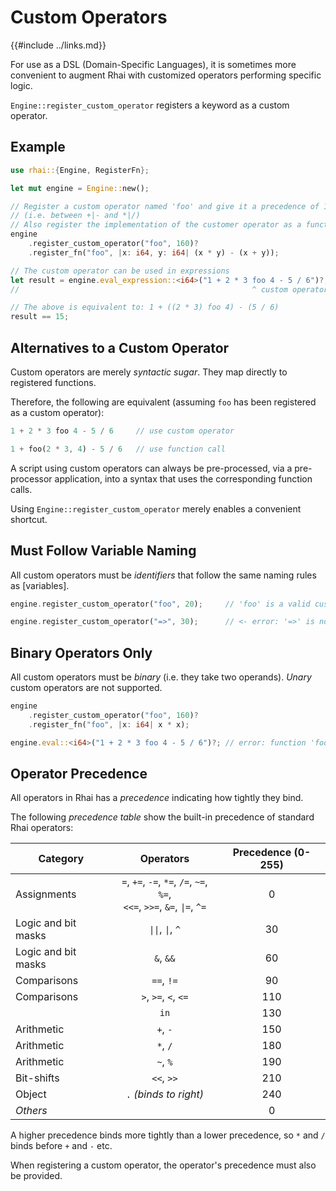 Custom Operators
================

{{#include ../links.md}}

For use as a DSL (Domain-Specific Languages), it is sometimes more convenient to augment Rhai with
customized operators performing specific logic.

`Engine::register_custom_operator` registers a keyword as a custom operator.


Example
-------

```rust
use rhai::{Engine, RegisterFn};

let mut engine = Engine::new();

// Register a custom operator named 'foo' and give it a precedence of 160
// (i.e. between +|- and *|/)
// Also register the implementation of the customer operator as a function
engine
    .register_custom_operator("foo", 160)?
    .register_fn("foo", |x: i64, y: i64| (x * y) - (x + y));

// The custom operator can be used in expressions
let result = engine.eval_expression::<i64>("1 + 2 * 3 foo 4 - 5 / 6")?;
//                                                    ^ custom operator

// The above is equivalent to: 1 + ((2 * 3) foo 4) - (5 / 6)
result == 15;
```


Alternatives to a Custom Operator
--------------------------------

Custom operators are merely _syntactic sugar_.  They map directly to registered functions.

Therefore, the following are equivalent (assuming `foo` has been registered as a custom operator):

```rust
1 + 2 * 3 foo 4 - 5 / 6     // use custom operator

1 + foo(2 * 3, 4) - 5 / 6   // use function call
```

A script using custom operators can always be pre-processed, via a pre-processor application,
into a syntax that uses the corresponding function calls.

Using `Engine::register_custom_operator` merely enables a convenient shortcut.


Must Follow Variable Naming
--------------------------

All custom operators must be _identifiers_ that follow the same naming rules as [variables].

```rust
engine.register_custom_operator("foo", 20);     // 'foo' is a valid custom operator

engine.register_custom_operator("=>", 30);      // <- error: '=>' is not a valid custom operator
```


Binary Operators Only
---------------------

All custom operators must be _binary_ (i.e. they take two operands).
_Unary_ custom operators are not supported.

```rust
engine
    .register_custom_operator("foo", 160)?
    .register_fn("foo", |x: i64| x * x);

engine.eval::<i64>("1 + 2 * 3 foo 4 - 5 / 6")?; // error: function 'foo (i64, i64)' not found
```


Operator Precedence
-------------------

All operators in Rhai has a _precedence_ indicating how tightly they bind.

The following _precedence table_ show the built-in precedence of standard Rhai operators:

| Category            |                                        Operators                                        | Precedence (0-255) |
| ------------------- | :-------------------------------------------------------------------------------------: | :----------------: |
| Assignments         | `=`, `+=`, `-=`, `*=`, `/=`, `~=`, `%=`,<br/>`<<=`, `>>=`, `&=`, <code>\|=</code>, `^=` |         0          |
| Logic and bit masks |                        <code>\|\|</code>,  <code>\|</code>, `^`                         |         30         |
| Logic and bit masks |                                        `&`, `&&`                                        |         60         |
| Comparisons         |                                       `==`, `!=`                                        |         90         |
| Comparisons         |                                  `>`, `>=`, `<`, `<=`                                   |        110         |
|                     |                                          `in`                                           |        130         |
| Arithmetic          |                                        `+`, `-`                                         |        150         |
| Arithmetic          |                                        `*`, `/`                                         |        180         |
| Arithmetic          |                                        `~`, `%`                                         |        190         |
| Bit-shifts          |                                       `<<`, `>>`                                        |        210         |
| Object              |                                 `.` _(binds to right)_                                  |        240         |
| _Others_            |                                                                                         |         0          |

A higher precedence binds more tightly than a lower precedence, so `*` and `/` binds before `+` and `-` etc.

When registering a custom operator, the operator's precedence must also be provided.
